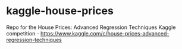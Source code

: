 # kaggle-house-prices
Repo for the House Prices: Advanced Regression Techniques Kaggle competition - https://www.kaggle.com/c/house-prices-advanced-regression-techniques
